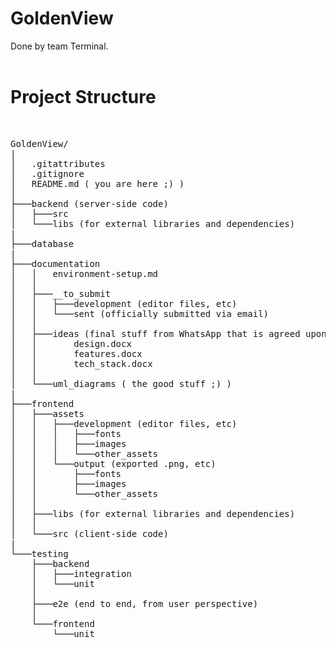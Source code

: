 # GoldenView

Done by team Terminal.
<br>
<br>

# Project Structure
<br>
<pre>
GoldenView/
|
│   .gitattributes
│   .gitignore
│   README.md ( you are here ;) )
│
├───backend (server-side code)
│   ├───src
│   └───libs (for external libraries and dependencies)
|
├───database
|
├───documentation
│   │   environment-setup.md
│   │
│   ├───__to_submit
│   │   ├───development (editor files, etc)
│   │   └───sent (officially submitted via email)
│   │
│   ├───ideas (final stuff from WhatsApp that is agreed upon)
│   │       design.docx
│   │       features.docx
│   │       tech_stack.docx
│   │
│   └───uml_diagrams ( the good stuff ;) )
|
├───frontend
│   ├───assets
│   │   ├───development (editor files, etc)
│   │   │   ├───fonts
│   │   │   ├───images
│   │   │   └───other_assets
│   │   └───output (exported .png, etc)
│   │       ├───fonts
│   │       ├───images
│   │       └───other_assets
│   │
│   ├───libs (for external libraries and dependencies)
│   │
│   └───src (client-side code)
|
└───testing
    ├───backend
    │   ├───integration
    │   └───unit
    │
    ├───e2e (end to end, from user perspective)
    │
    └───frontend
        └───unit

</pre>
